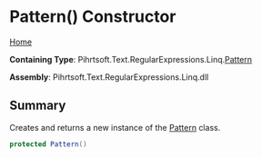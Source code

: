 # Pattern\(\) Constructor

[Home](../../../../../../README.md)

**Containing Type**: Pihrtsoft\.Text\.RegularExpressions\.Linq\.[Pattern](../README.md)

**Assembly**: Pihrtsoft\.Text\.RegularExpressions\.Linq\.dll

## Summary

Creates and returns a new instance of the [Pattern](../README.md) class\.

```csharp
protected Pattern()
```

